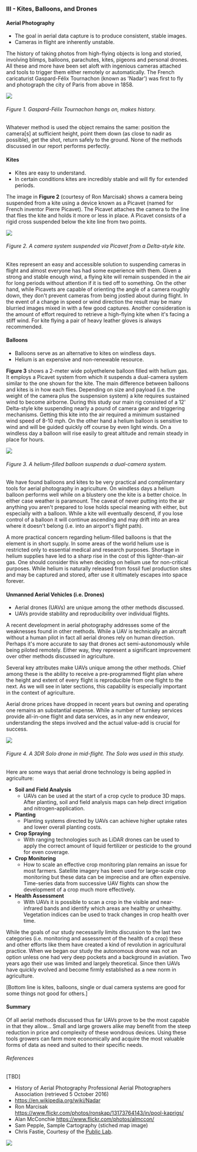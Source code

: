 ### III - Kites, Balloons, and Drones

#### Aerial Photography
* The goal in aerial data capture is to produce consistent, stable images.
* Cameras in flight are inherently unstable.

The history of taking photos from high-flying objects is long and storied, involving blimps, balloons, 
parachutes, kites, pigeons and personal drones. All these and more have been set aloft with ingenious cameras 
attached and tools to trigger them either remotely or automatically. The French caricaturist Gaspard-Félix Tournachon (known as 'Nadar') 
was first to fly and photograph the city of Paris from above in 1858.

![](img/nadar.png)
###### Figure 1. Gaspard-Félix Tournachon hangs on, makes history. 

Whatever method is used the object remains the same: position the camera[s] at sufficient height, point 
them down (as close to nadir as possible), get the shot, return safely to the ground. None of the 
methods discussed in our report performs perfectly. 

#### Kites
* Kites are easy to understand.
* In certain conditions kites are incredibly stable and will fly for extended periods.

The image in __Figure 2__ (courtesy of Ron Marcisak) shows a camera being suspended from a kite using a device 
known as a Picavet (named for French inventor Pierre Picavet). The Picavet attaches the camera to the line that flies 
the kite and holds it more or less in place. A Picavet consists of a rigid cross suspended below the kite line from 
two points.

![](img/kite.png)
###### Figure 2. A camera system suspended via Picavet from a Delta-style kite. 

Kites represent an easy and accessible solution to suspending cameras in flight and almost everyone has had some experience 
with them.  Given a strong and stable enough wind, a flying kite will remain suspended in the air for long periods without
attention if it is tied off to something. On the other hand, while Picavets are capable of orienting the angle 
of a camera roughly down, they don't prevent cameras from being jostled about during flight. In the event of a 
change in speed or wind direction the result may be many blurried images mixed in with a few good captures. Another 
consideration is the amount of effort required to retrieve a high-flying kite when it's facing a stiff wind. For kite flying
a pair of heavy leather gloves is always recommended. 


#### Balloons

* Balloons serve as an alternative to kites on windless days.
* Helium is an expensive and non-renewable resource. 

__Figure 3__ shows a 2-meter wide polyethelene balloon filled with helium gas. It employs a Picavet system from which it 
suspends a dual-camera system similar to the one shown for the kite. The main difference between balloons and kites is 
in how each flies. Depending on size and payload (i.e. the weight of the camera plus the suspension system) a kite requires 
sustained wind to become airborne. During this study our main rig consisted of a 12' Delta-style kite suspending nearly a 
pound of camera gear and triggering mechanisms. Getting this kite into the air required a minimum sustained wind speed of 8-10 mph. 
On the other hand a helium balloon is sensitive to wind and will be guided quickly off course by even light winds. On a 
windless day a balloon will rise easily to great altitude and remain steady in place for hours.    
 
![](img/balloons.png)
###### Figure 3. A helium-filled balloon suspends a dual-camera system. 

We have found balloons and kites to be very practical and complimentary tools for aerial photography in agriculture. On windless days
a helium balloon performs well while on a blustery one the kite is a better choice. In either case weather is paramount.
The caveat of never putting into the air anything you aren't prepared to lose holds special meaning with either, but especially 
with a balloon. While a kite will eventually descend, if you lose control of a balloon it will continue ascending and may 
drift into an area where it doesn't belong (i.e. into an airport's flight path). 

A more practical concern regarding helium-filled balloons is that the element is in short supply. In some areas of the 
world helium use is restricted only to essential medical and research purposes. Shortage in helium supplies have led 
to a sharp rise in the cost of this lighter-than-air gas. One should consider this when deciding on helium 
use for non-critical purposes. While helium is naturally released from fossil fuel production sites and may be captured 
and stored, after use it ultimately escapes into space forever. 


#### Unmanned Aerial Vehicles (i.e. Drones)

* Aerial drones (UAVs) are unique among the other methods discussed.
* UAVs provide stability and reproducibility over individual flights.

A recent development in aerial photography addresses some of the weaknesses found in other methods. While a UAV is 
technically an aircraft without a human pilot in fact all aerial drones rely on human direction. Perhaps 
it's more accurate to say that drones act semi-autonomously while being piloted remotely. Either way, they represent a 
significant improvement over other methods discussed in agriculture.

Several key attributes make UAVs unique among the other methods. Chief among these is the ability to receive a pre-programmed 
flight plan where the height and extent of every flight is reproducible from one flight to the next. As we will see in 
later sections, this capability is especially important in the context of agriculture. 

Aerial drone prices have dropped in recent years but owning and operating one remains an substantial 
expense. While a number of turnkey services provide all-in-one flight and data services, as in any new endeavor, 
understanding the steps involved and the actual value-add is crucial for success.  


![](img/drone.png)
###### Figure 4. A 3DR Solo drone in mid-flight. The Solo was used in this study. 

Here are some ways that aerial drone technology is being applied in agriculture:

* __Soil and Field Analysis__ 
    * UAVs can be used at the start of a crop cycle to produce 3D maps. After planting, 
    soil and field analysis maps can help direct irrigation and nitrogen-application.
*  __Planting__ 
    * Planting systems directed by UAVs can achieve higher uptake rates and lower overall planting costs.
* __Crop Spraying__ 
    * With ranging technologies such as LiDAR drones can be used to apply the correct amount of liquid fertilizer 
    or pesticide to the ground for even coverage. 
* __Crop Monitoring__ 
    * How to scale an effective crop monitoring plan remains an issue for most farmers. 
    Satellite imagery has been used for large-scale crop monitoring but these data can be imprecise and
    are often expensive. Time-series data from successive UAV flights can show the development of a crop much more effectively. 
* __Health Assessment__ 
    * With UAVs it is possible to scan a crop in the visible and near-infrared bands
    and identify which areas are healthy or unhealthy. Vegetation indices can be used to track changes 
    in crop health over time. 
    
While the goals of our study necessarily limits discussion to the last two categories (i.e. monitoring and 
assessment of the health of a crop) these and other efforts like them have created a kind of revolution in agricultural
practice. When we began our study the autonomous drone was not an option unless one had very deep pockets and a 
background in aviation. Two years ago their use was limited and largely theoretical. Since then UAVs have quickly evolved 
and become firmly established as a new norm in agriculture.   

[Bottom line is kites, balloons, single or dual camera systems are good for some things not good 
for others.]

#### Summary
Of all aerial methods discussed thus far UAVs prove to be the most capable in that they allow...
Small and large growers alike may benefit from the steep reduction in price and complexity of these wondrous devices. 
Using these tools growers can farm more economically and acquire the most valuable forms of data as need and suited to their
specific needs.  

###### References

[TBD]

* History of Aerial Photography Professional Aerial Photographers Association (retrieved 5 October 2016)
* https://en.wikipedia.org/wiki/Nadar
* Ron Marcisak https://www.flickr.com/photos/ronskap/13173764143/in/pool-kaprigs/
* Alan McConchie https://www.flickr.com/photos/almccon/
* Sam Pepple, Sample Cartography (stiched map image)
* Chris Fastie, Courtesy of the [Public Lab](https://publiclab.org/).

![](img/farmera.png) 
